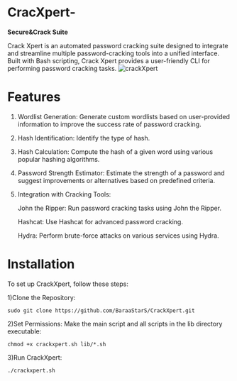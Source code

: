 # CracXpert-
**Secure&amp;Crack Suite**

Crack Xpert is an automated password cracking suite designed to integrate and streamline multiple password-cracking tools into a unified interface. Built with Bash scripting, Crack Xpert provides a user-friendly CLI for performing password cracking tasks.
![crackXpert](https://github.com/user-attachments/assets/3db55124-967d-43bd-97b9-df524344acc0)


# Features 
1) Wordlist Generation: Generate custom wordlists based on user-provided information to improve the success rate of password cracking.
2) Hash Identification: Identify the type of hash.
3) Hash Calculation: Compute the hash of a given word using various popular hashing algorithms.
4) Password Strength Estimator: Estimate the strength of a password and suggest improvements or alternatives based on predefined criteria.
5) Integration with Cracking Tools:
   
   John the Ripper: Run password cracking tasks using John the Ripper.
   
   Hashcat: Use Hashcat for advanced password cracking.
   
   Hydra: Perform brute-force attacks on various services using Hydra.

   
# Installation
To set up CrackXpert, follow these steps:

1)Clone the Repository:

`sudo git clone https://github.com/BaraaStarS/CrackXpert.git`

2)Set Permissions: Make the main script and all scripts in the lib directory executable:

`chmod +x crackxpert.sh lib/*.sh`

3)Run CrackXpert:

`./crackxpert.sh`


